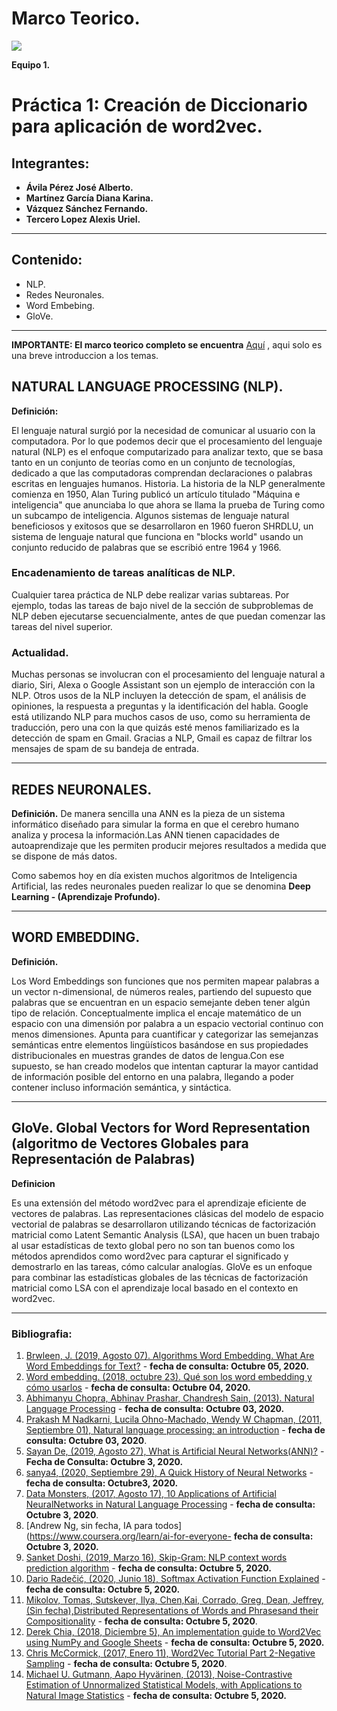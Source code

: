 # Marco Teorico.


![](https://external-content.duckduckgo.com/iu/?u=https%3A%2F%2Ftse1.mm.bing.net%2Fth%3Fid%3DOIP.QA1TLol7IO8agbiEPqZzNQHaDj%26pid%3DApi&f=1)



**Equipo 1.**

# Práctica 1: **Creación de Diccionario para aplicación de word2vec.**

## Integrantes:

* **Ávila Pérez José Alberto.**
* **Martínez García Diana Karina.**
* **Vázquez Sánchez Fernando.**
* **Tercero Lopez Alexis Uriel.**
---
## Contenido:

* NLP.
* Redes Neuronales.
* Word Embebing.
* GloVe.


---
**IMPORTANTE: El marco teorico completo se encuentra**  [Aquí](https://docs.google.com/document/d/1xZNELCRa4TWiTQRWfMn7kRMA-ivcPC9zwbPghOuQL2g/edit?usp=sharing) , aqui solo es una breve introduccion a los temas.

## NATURAL LANGUAGE PROCESSING (NLP).

**Definición:**

El lenguaje natural surgió por la necesidad de comunicar al usuario con la computadora. Por lo que podemos decir que el procesamiento del lenguaje natural (NLP) es el enfoque computarizado para analizar texto, que se basa tanto en un conjunto de teorías como en un conjunto de tecnologías, dedicado a que las computadoras comprendan declaraciones o palabras escritas en lenguajes humanos.
Historia. La historia de la NLP generalmente comienza en 1950, Alan Turing publicó un artículo titulado "Máquina e inteligencia" que anunciaba lo que ahora se llama la prueba de Turing como un subcampo de inteligencia. Algunos sistemas de lenguaje natural beneficiosos y exitosos que se desarrollaron en 1960 fueron SHRDLU, un sistema de lenguaje natural que funciona en "blocks world" usando un conjunto reducido de palabras que se escribió entre 1964 y 1966.

### Encadenamiento de tareas analíticas de NLP.


Cualquier tarea práctica de NLP debe realizar varias subtareas. Por ejemplo, todas las tareas de bajo nivel de la sección de subproblemas de NLP deben ejecutarse secuencialmente, antes de que puedan comenzar las tareas del nivel superior.


### **Actualidad.** 

Muchas personas se involucran con el procesamiento del lenguaje natural a diario, Siri, Alexa o Google Assistant son un ejemplo de interacción con la NLP. Otros usos de la NLP incluyen la detección de spam, el análisis de opiniones, la respuesta a preguntas y la identificación del habla. 
Google está utilizando NLP para muchos casos de uso, como su herramienta de traducción, pero una con la que quizás esté menos familiarizado es la detección de spam en Gmail. Gracias a NLP, Gmail es capaz de filtrar los mensajes de spam de su bandeja de entrada.


---

## REDES NEURONALES.
**Definición.**
De manera sencilla una ANN es la pieza de un sistema informático diseñado para simular la forma en que el cerebro humano analiza y procesa la información.Las ANN tienen capacidades de autoaprendizaje que les permiten producir mejores resultados a medida que se dispone de más datos.

Como sabemos hoy en día existen muchos algoritmos de Inteligencia Artificial, las redes neuronales pueden realizar lo que se denomina **Deep Learning - (Aprendizaje Profundo).**

---

## WORD EMBEDDING.


**Definición.**

Los Word Embeddings son funciones que nos permiten mapear palabras a un vector n-dimensional, de números reales, partiendo del supuesto que palabras que se encuentran en un espacio semejante deben tener algún tipo de relación.
Conceptualmente implica el encaje matemático de un espacio con una dimensión por palabra a un espacio vectorial continuo con menos dimensiones.
Apunta para cuantificar y categorizar las semejanzas semánticas entre elementos lingüísticos basándose en sus propiedades distribucionales en muestras grandes de datos de lengua.Con ese supuesto, se han creado modelos que intentan capturar la mayor cantidad de información posible del entorno en una palabra, llegando a poder contener incluso información semántica, y sintáctica. 

---

##  GloVe. Global Vectors for Word Representation (algoritmo de Vectores Globales para Representación de Palabras)

**Definicion**

Es una extensión del método word2vec para el aprendizaje eficiente de vectores de palabras.
Las representaciones clásicas del modelo de espacio vectorial de palabras se desarrollaron utilizando técnicas de factorización matricial como Latent Semantic Analysis (LSA), que hacen un buen trabajo al usar estadísticas de texto global pero no son tan buenos como los métodos aprendidos como word2vec para capturar el significado y demostrarlo en las tareas, cómo calcular analogías.
GloVe es un enfoque para combinar las estadísticas globales de las técnicas de factorización matricial como LSA con el aprendizaje local basado en el contexto en word2vec.


---

### Bibliografia:

1. [Brwleen, J. (2019, Agosto 07). Algorithms Word Embedding. What Are Word Embeddings for Text?](https://machinelearningmastery.com/what-are-word-embeddings/) - **fecha de consulta: Octubre 05, 2020.**
2. [Word embedding. (2018, octubre 23). Qué son los word embedding y cómo usarlos](http://eenube.com/index.php/ldp/machine-learning/137-que-son-los-word-embeddings-y-como-usarlos) - **fecha de consulta: Octubre 04, 2020.**
3. [Abhimanyu Chopra, Abhinav Prashar, Chandresh Sain, (2013). Natural Language Processing](http://citeseerx.ist.psu.edu/viewdoc/download?doi=10.1.1.407.6907&rep=rep1&type=pdf) - **fecha de consulta: Octubre 03, 2020.**
4. [Prakash M Nadkarni, Lucila Ohno-Machado, Wendy W Chapman, (2011, Septiembre  01), Natural language processing: an introduction](https://academic.oup.com/jamia/article/18/5/544/829676#31768955) - **fecha de consulta: Octubre 03, 2020**.
5. [Sayan De, (2019, Agosto 27), What is Artificial Neural Networks(ANN)?](https://tec4tric.com/ml/nn/what-is-artificial-neural-networks) - **Fecha de Consulta: Octubre 3, 2020.**
6. [sanya4, (2020, Septiembre 29), A Quick History of Neural Networks](https://www.analyticsvidhya.com/blog/2020/09/quick-history-neural-networks/) - **fecha de consulta: Octubre3, 2020.**
7. [Data Monsters, (2017, Agosto 17), 10 Applications of Artificial NeuralNetworks in Natural Language Processing](https://medium.com/@datamonsters/artificial-neural-networks-in-natural-language-processing-bcf62aa9151a) - **fecha de consulta: Octubre 3, 2020**.
8. [Andrew Ng, sin fecha, IA para todos](https://www.coursera.org/learn/ai-for-everyone- **fecha de consulta: Octubre 3, 2020.**
9. [Sanket Doshi, (2019, Marzo 16), Skip-Gram: NLP context words prediction algorithm](https://towardsdatascience.com/skip-gram-nlp-context-words-prediction-algorithm-5bbf34f84e0c) - **fecha de consulta: Octubre 5, 2020.**
10. [Dario Radečić, (2020, Junio 18), Softmax Activation Function Explained](https://towardsdatascience.com/softmax-activation-function-explained-a7e1bc3ad60) - **fecha de consulta: Octubre 5, 2020.**
11. [Mikolov, Tomas, Sutskever, Ilya, Chen,Kai, Corrado, Greg, Dean, Jeffrey, (Sin fecha),Distributed Representations of Words and Phrasesand their Compositionality](https://sea.acatlan.unam.mx/pluginfile.php/184625/mod_folder/content/0/5021-distributed-representations-of-words-and-phrases-and-their-compositionality.pdf?forcedownload=1) - **fecha de consulta: Octubre 5, 2020**. 
12. [Derek Chia, (2018, Diciembre 5), An implementation guide to Word2Vec using NumPy and Google Sheets](https://towardsdatascience.com/an-implementation-guide-to-word2vec-using-numpy-and-google-sheets-13445eebd281) - **fecha de consulta: Octubre 5, 2020.**
13. [Chris McCormick, (2017, Enero 11), Word2Vec Tutorial Part 2-Negative Sampling](http://mccormickml.com/2017/01/11/word2vec-tutorial-part-2-negative-sampling/) - **fecha de consulta: Octubre 5, 2020**.
14. [Michael U. Gutmann, Aapo Hyvärinen, (2013), Noise-Contrastive Estimation of Unnormalized Statistical Models, with Applications to Natural Image Statistics](https://www.jmlr.org/papers/v13/gutmann12a.html) - **fecha de consulta: Octubre 5, 2020.**
